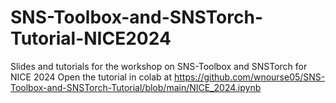 # SNS-Toolbox-and-SNSTorch-Tutorial-NICE2024
Slides and tutorials for the workshop on SNS-Toolbox and SNSTorch for NICE 2024
Open the tutorial in colab at
https://github.com/wnourse05/SNS-Toolbox-and-SNSTorch-Tutorial/blob/main/NICE_2024.ipynb
